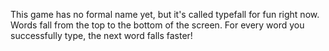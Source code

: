 This game has no formal name yet, but it's called typefall for fun right now.  Words fall from the top to the bottom of the screen.  For every word you successfully type, the next word falls faster!
